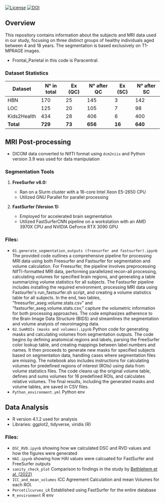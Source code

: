 [![License](https://img.shields.io/badge/License-MIT-blue.svg)](https://opensource.org/licenses/MIT)
[![DOI](https://zenodo.org/badge/639393019.svg)](https://zenodo.org/doi/10.5281/zenodo.11521841)

## Overview

This repository contains information about the subjects and MRI data used in our study, focusing on three distinct groups of healthy individuals aged between 4 and 18 years. The segmentation is based exclusively on T1-MPRAGE images.
* Frontal_Parietal in this code is Paracentral.

### Dataset Statistics

| Dataset      | N° in total | Ex (QC) | N° after QC | Ex (SC) | N° after SC |
|--------------|-------------|---------|-------------|---------|-------------|
| HBN          | 170         | 25      | 145         | 3       | 142         |
| LOC          | 125         | 20      | 105         | 7       | 98          |
| Kids2Health  | 434         | 28      | 406         | 6       | 400         |
| **Total**    | **729**     | **73**  | **656**     | **16**  | **640**     |

## MRI Post-processing
- DICOM data converted to NIfTI format using `dcm2niix` and  Python version 3.9 was used for data manipulation

### Segmentation Tools

1. **FreeSurfer v6.0:**
   - Ran on a Slurm cluster with a 16-core Intel Xeon E5-2650 CPU
   - Utilized GNU Parallel for parallel processing

2. **FastSurfer (Version 1):**
   - Employed for accelerated brain segmentation
   - Utilized FastSurferCNN pipeline on a workstation with an AMD 3970X CPU and NVIDIA GeForce RTX 3090 GPU

### Files:
- `01.generate_segmentation_outputs (freesurfer and fastsurfer).ipynb`  The provided code outlines a comprehensive pipeline for processing MRI data using both Freesurfer and Fastsurfer for segmentation and volume calculation. For Freesurfer, the pipeline involves preprocessing NIfTI-formatted MRI data, performing parallelized recon-all processing, calculating volumes for specified brain regions, and generating a table summarizing volume statistics for all subjects. The Fastsurfer pipeline includes installing the required environment, processing MRI data using Fastsurfer's run_fastsurfer.sh script, and creating a volume statistics table for all subjects. In the end, two tables, "freesurfer_aseg.volume.stats.csv" and "fastsurfer_aseg.volume.stats.csv," capture the volumetric information for both processing approaches. The code emphasizes adherence to the Brain Image Data Structure (BIDS) and streamlines the segmentation and volume analysis of neuroimaging data.
- `02.SumROIs (masks and volumes).ipynb`  Python code for generating masks and calculating volumes from segmentation outputs. The code begins by defining anatomical regions and labels, parsing the FreeSurfer color lookup table, and creating mappings between label numbers and names. It then proceeds to generate new masks for specified subjects based on segmentation data, handling cases where segmentation files are missing. The notebook also includes instructions for calculating volumes for predefined regions of interest (ROIs) using data from volume statistics files. The code cleans up the original volume table, defines and sums volumes for 16 predefined ROIs, and calculates relative volumes. The final results, including the generated masks and volume tables, are saved in CSV files.
- `Python_environment.yml` Python env


## Data Analysis

- R version 4.1.2  used for analysis
- Libraries: ggplot2, tidyverse, viridis (R)

### Files:
- `DSC_RVD.ipynb` showing how we calculated DSC and RVD values and how the figures were generated  
- `HAI.ipynb`  showing how HAI values were calcuated for FastSurfer and FreeSurfer outputs
- `sanity_check_plot` Comparison to findings in the study by [Bethlehem et al. (2022)](https://github.com/brainchart/Lifespan)
- `ICC_and_mean_volumes` ICC Agreement Calculation and mean Volumes for each ROI.
- `Percetilcurves_LR` Established using FastSurfer for the entire database
- `R_environment` R env








